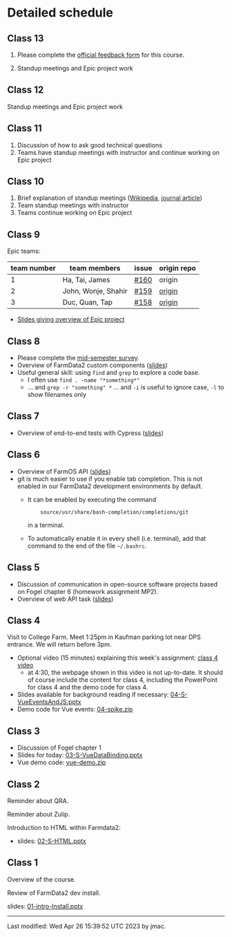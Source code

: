 # Detailed schedule

<!-- ## Final presentations -->

<!-- Randomized presentation order: -->
<!-- 1. Team 4 (Aaron, Adia, Andrew) -->
<!-- 1. Team 3 (Mai, Nam, Evan) -->
<!-- 1. Team 1 (Dzung, John, William, Marcel) -->
<!-- 1. Team 2 (Belgin, Leah, Sophia) -->


<!-- ## Class 14 -->

<!-- 1. Overview of course learning goals -->
<!-- 1. Teams continue work on final presentation and report (FP) -->

<!-- ## Class 13 -->

<!-- 1. Please complete the [course evaluation form](https://dickinson.campuslabs.com/eval-home/direct/8617753). -->
<!-- 1. Team standup meetings -->
<!-- 1. Teams begin work on final presentation and report (FP) -->

<!-- ## Class 12 -->

<!-- Discussion of regulation of tech companies by European Union, followed -->
<!-- by team meetings to work on Epic project. -->

<!-- ## Class 11 -->

<!-- 1. Team standup meetings -->
<!-- 1. Teams begin work on EPR3 -->

<!-- ## Class 10 -->

<!-- 1. Discussion of CatB -->
<!-- 1. Team standup meetings -->
<!-- 1. Teams continue working on EPR2 -->


<!-- ## Class 9 -->

<!-- 1. Discussion of the Duolingo talk (15 minutes) -->
<!-- 1. Explain tasks using the same PowerPoint as the previous two weeks:  [07-agile-overview.pptx](class07/07-agile-overview.pptx) -->
<!-- 1. Each team presents at least one user story -->
<!-- 1. Teams meet to progress on EPR2 -->



<!-- ## Class 8 -->

<!-- [Results of the midsemester feedback](class08/comp290-midsem-sp2022.pptx) are available. -->

<!-- Most of today's class will be spent presenting your Epic to Matt, asking questions and receiving feedback as needed. -->

<!-- ## Class 7 -->

<!-- In-class agenda: -->

<!-- 1. Please take the [midsemester survey](https://forms.office.com/Pages/ResponsePage.aspx?id=VbAyYrl2E0ybiLVirn22-2zFL4dI9oNMmoALudp-AK9UNVI5M1VLTEcxOUU2SFQyTEE2VDIxUVpPQy4u). -->
<!-- 2. Discussion of communication in open-source software projects based on Fogel chapter 6 (homework assignment MP3). -->
<!-- 3. Epic teams: -->

<!-- | team number | team members | issue | kanban board | -->
<!-- |-------------|--------------|-------|--------------| -->
<!-- | 1 | Dzung, John, William, Marcel | [#416](https://github.com/DickinsonCollege/FarmData2/issues/416) | [kanban](https://github.com/JingyuMarcelLee/FarmData2/projects/1) | -->
<!-- | 2 | Belgin, Leah, Sophia | [#417](https://github.com/DickinsonCollege/FarmData2/issues/417) | [kanban](https://github.com/goldberl/FarmData2/projects/1) | -->
<!-- | 3 | Mai, Nam, Evan | [#418](https://github.com/DickinsonCollege/FarmData2/issues/418) | [kanban](https://github.com/NamHaiBui/FarmData2/projects/1) | -->
<!-- | 4 | Aaron, Adia, Andrew | [#419](https://github.com/DickinsonCollege/FarmData2/issues/419) | [kanban](https://github.com/astern21/FarmData2/projects/2) | -->

<!-- Thank you to Professor Braught for providing these new Issues for us to work on! -->

<!-- 4. Overview of Class 8 work due: MP4 and ungraded first draft of your Epic (ready for discussion with Matt)  -->
<!-- 5. Agile software development overview: [07-agile-overview.pptx](class07/07-agile-overview.pptx) -->
<!-- 6. Individual work on FDS assignments. -->

<!-- ## Class 6 -->

<!-- * Main topic: FarmOS API.  -->
<!-- * There are no slides for today.  -->
<!-- * I will give a quick demo and the remainder of time will be for -->
<!--   individual meetings with the instructor to make progress on FarmData2 -->
<!--   School assignments. -->
<!-- * During the online session, you can contact me via private message or general posting on [Teams](https://teams.microsoft.com/l/channel/19%3aKwYFIGi6SM-Rh6Pvhy2LguJcDw_4TxrkzXAFidD915Q1%40thread.tacv2/General?groupId=64687cb3-ec94-4b9c-a2a9-9b40ebe7a2d2&tenantId=6232b055-76b9-4c13-9b88-b562ae7db6fb). -->
<!-- * Starting next week, we will be working in small teams of three or -->
<!--   four students for the rest of the semester. If you have a preference -->
<!--   of who you would like to work with, please submit the [team member -->
<!--   suggestion form](https://forms.office.com/Pages/ResponsePage.aspx?id=VbAyYrl2E0ybiLVirn22-2zFL4dI9oNMmoALudp-AK9UN0xERlo4VVNXVzRDUVlPMFJQU1hUUDIzQS4u). -->
<!-- * Note that the final FDS assignment is due at midnight Monday and -->
<!--   there is a reading assignment due 8 AM Wednesday. -->

## Class 13

1. Please complete the [official feedback form](https://dickinson.campuslabs.com/courseeval/) for this course.

1. Standup meetings and Epic project work

## Class 12

Standup meetings and Epic project work


## Class 11

1. Discussion of how to ask good technical questions
1. Teams have standup meetings with instructor and continue working on
   Epic project

## Class 10

1. Brief explanation of standup meetings ([Wikipedia](https://en.wikipedia.org/wiki/Stand-up_meeting), [journal article](https://doi.org/10.1016/j.jss.2016.01.004))
1. Team standup meetings with instructor
1. Teams continue working on Epic project


## Class 9

Epic teams:

| team number | team members | issue | origin repo |
|-------------|--------------|-------|-------------|
| 1 | Ha, Tai, James | [#160](https://github.com/DickinsonCollege/FD2School-FarmData2/issues/160) | origin 
| 2 | John, Wonje, Shahir | [#159](https://github.com/DickinsonCollege/FD2School-FarmData2/issues/159) | [origin](https://github.com/COMP290-John-Wonje-Shahir/FD2School-FarmData2) 
| 3 | Duc, Quan, Tap | [#158](https://github.com/DickinsonCollege/FD2School-FarmData2/issues/158) | [origin](https://github.com/QuanDucTap/FD2School-FarmData2) 

* [Slides giving overview of Epic project](class09/09-S-ProjectWork.pptx)


## Class 8

* Please complete the [mid-semester
  survey](https://forms.office.com/r/QybRnXiB6e).
* Overview of FarmData2 custom components ([slides](class08/08-S-FD2Components.pptx))
* Useful general skill: using `find` and `grep` to explore a code base.
  - I often use `find . -name "*something*"`
  - ... and `grep -r "something" *` ... and `-i` is useful to ignore case, `-l` to show filenames only


## Class 7

* Overview of end-to-end tests with Cypress ([slides](class07/07-S-Cypress.pptx))


## Class 6

* Overview of FarmOS API ([slides](class06/06-S-FarmOS-API.pptx))
* git is much easier to use if you enable tab completion. This is not
  enabled in our FarmData2 development environments by default.
  - It can be enabled by executing the command 

	        source/usr/share/bash-completion/completions/git

    in a terminal.
  - To automatically enable it in every shell (i.e. terminal), add
    that command to the end of the file `~/.bashrc`.

## Class 5

* Discussion of communication in open-source software projects based on Fogel chapter 6 (homework assignment MP2).
* Overview of web API task ([slides](class05/05-S-APIs.pptx))


## Class 4

Visit to College Farm. Meet 1:25pm in Kaufman parking lot near DPS entrance. We will return before 3pm.

* Optional video (15 minutes) explaining this week's assignment: [class 4 video](https://dickinson.zoom.us/rec/share/7Mw5sm-hKzFNXO0JiFbfVso98Mkn7v7bxisHl3u5hK00tRvS23bj0JPa_u61MFOY.vC9vjXE0u1zXGgF7)
  - at 4:30, the webpage shown in this video is not up-to-date. It
    should of course include the content for class 4, including the
    PowerPoint for class 4 and the demo code for class 4.
* Slides available for background reading if necessary: [04-S-VueEventsAndJS.pptx](class04/04-S-VueEventsAndJS.pptx)
* Demo code for Vue events: [04-spike.zip](class04/04-spike.zip)

## Class 3

* Discussion of Fogel chapter 1
* Slides for today: [03-S-VueDataBinding.pptx](class03/03-S-VueDataBinding.pptx)
* Vue demo code: [vue-demo.zip](class03/vue-demo.zip)


## Class 2

<!-- copying and pasting in Ubuntu terminal window: ctrl-insert, shift-insert (on a Mac, maybe fn-return will simulate insert?) -->


Reminder about QRA.

Reminder about Zulip.

Introduction to HTML within Farmdata2:
* slides: [02-S-HTML.pptx](class02/02-S-HTML.pptx)



## Class 1

Overview of the course.

Review of FarmData2 dev install.

slides: [01-intro-Install.pptx](class01/01-intro-Install.pptx)


----
Last modified: Wed Apr 26 15:39:52 UTC 2023 by jmac.
